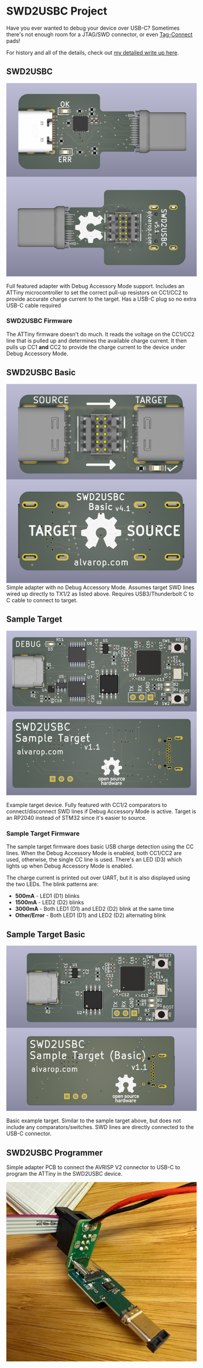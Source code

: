 # SWD2USBC Project

Have you ever wanted to debug your device over USB-C? Sometimes there's not enough room for a JTAG/SWD connector, or even [Tag-Connect](https://www.tag-connect.com/) pads!

For history and all of the details, check out [my detailed write up here](https://alvarop.com/2025/03/swd-to-usbc/).

## SWD2USBC
![SWD2USBC](img/swd2usbc.png) 

Full featured adapter with Debug Accessory Mode support. Includes an ATTiny microcontroller to set the correct pull-up resistors on CC1/CC2 to provide accurate charge current to the target. Has a USB-C plug so no extra USB-C cable required

### SWD2USBC Firmware
The ATTiny firmware doesn't do much. It reads the voltage on the CC1/CC2 line that is pulled up and determines the available charge current. It then pulls up CC1 **and** CC2 to provide the charge current to the device under Debug Accessory Mode.

## SWD2USBC Basic
![SWD2USBC Basic](img/swd2usbc-basic.png) 
Simple adapter with no Debug Accessory Mode. Assumes target SWD lines wired up directly to TX1/2 as listed above. Requires USB3/Thunderbolt C to C cable to connect to target.

## Sample Target 
![Sample Target](img/sample-target.png) 

Example target device. Fully featured with CC1/2 comparators to connect/disconnect SWD lines if Debug Accessory Mode is active. Target is an RP2040 instead of STM32 since it's easier to source.

### Sample Target Firmware
The sample target firmware does basic USB charge detection using the CC lines. When the Debug Accessory Mode is enabled, both CC1/CC2 are used, otherwise, the single CC line is used. There's an LED (D3) which lights up when Debug Accessory Mode is enabled.

The charge current is printed out over UART, but it is also displayed using the two LEDs. The blink patterns are:
* **500mA** - LED1 (D1) blinks 
* **1500mA** - LED2 (D2) blinks 
* **3000mA** - Both LED1 (D1) and LED2 (D2) blink at the same time
* **Other/Error** - Both LED1 (D1) and LED2 (D2) alternating blink

## Sample Target Basic
![Sample Target Basic](img/sample-target-basic.png) 

Basic example target. Similar to the sample target above, but does not include any comparators/switches. SWD lines are directly connected to the USB-C connector.

## SWD2USBC Programmer
Simple adapter PCB to connect the AVRISP V2 connector to USB-C to program the ATTiny in the SWD2USBC device.

![SWD2USBC Programmer](img/swd2usbc-programmer.jpg)


